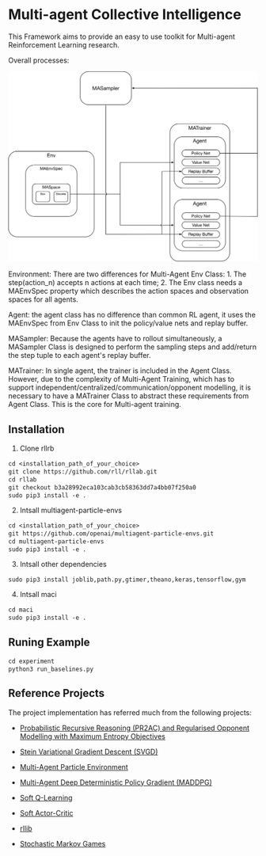 # Multi-agent Collective Intelligence

This Framework aims to provide an easy to use toolkit for
Multi-agent Reinforcement Learning research.

Overall processes:

![processes](./docs/overall_training_processes.png)

Environment: There are two differences for Multi-Agent Env Class: 1. The step(action_n) accepts n actions at each time; 2. The Env class needs a MAEnvSpec property which describes the action spaces and observation spaces for all agents.

Agent: the agent class has no difference than common RL agent, it uses the MAEnvSpec from Env Class to init the policy/value nets and replay buffer.

MASampler: Because the agents have to rollout simultaneously, a MASampler Class is designed to perform the sampling steps and add/return the step tuple to each agent's replay buffer.

MATrainer: In single agent, the trainer is included in the Agent Class. However, due to the complexity of Multi-Agent Training, which has to support independent/centralized/communication/opponent modelling, it is necessary to have a MATrainer Class to abstract these requirements from Agent Class. This is the core for Multi-agent training.

## Installation

1. Clone rllrb
  
 ```shell
cd <installation_path_of_your_choice>
git clone https://github.com/rll/rllab.git
cd rllab
git checkout b3a28992eca103cab3cb58363dd7a4bb07f250a0
sudo pip3 install -e .
 ```

2. Intsall multiagent-particle-envs
  
 ```shell
cd <installation_path_of_your_choice>
git https://github.com/openai/multiagent-particle-envs.git
cd multiagent-particle-envs
sudo pip3 install -e .
 ```

 3. Intsall other dependencies
   
 ```shell
sudo pip3 install joblib,path.py,gtimer,theano,keras,tensorflow,gym
 ```

 4. Intsall maci
   
 ```shell
cd maci
sudo pip3 install -e .
 ```


## Runing Example

```shell
cd experiment
python3 run_baselines.py
```


## Reference Projects
The project implementation has referred much from the following projects:

* [Probabilistic Recursive Reasoning (PR2AC) and Regularised Opponent Modelling with Maximum Entropy Objectives](https://github.com/ml3705454/mapr2)

* [Stein Variational Gradient Descent (SVGD)](https://github.com/DartML/Stein-Variational-Gradient-Descent)
  
* [Multi-Agent Particle Environment](https://github.com/openai/multiagent-particle-envs)
  
* [Multi-Agent Deep Deterministic Policy Gradient (MADDPG)](https://github.com/openai/maddpg)

* [Soft Q-Learning](https://github.com/haarnoja/softqlearning)

* [Soft Actor-Critic](https://github.com/haarnoja/sac)

* [rllib](https://github.com/rll/rllab)

* [Stochastic Markov Games](https://github.com/aijunbai/markov-game)
  
    

